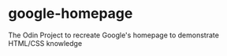 google-homepage
===============

The Odin Project to recreate Google's homepage to demonstrate HTML/CSS knowledge
